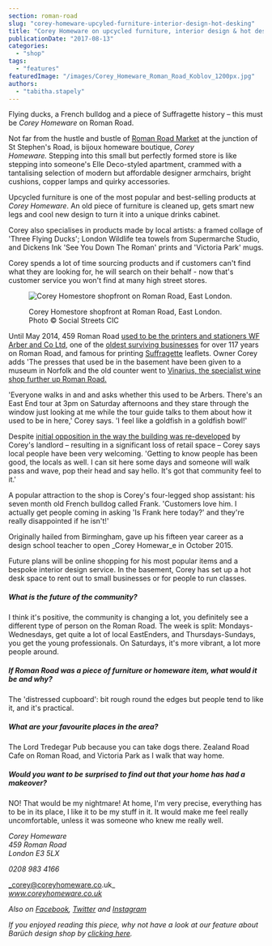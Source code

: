```yaml
---
section: roman-road
slug: "corey-homeware-upcyled-furniture-interior-design-hot-desking"
title: "Corey Homeware on upcycled furniture, interior design & hot desking"
publicationDate: "2017-08-13"
categories: 
  - "shop"
tags: 
  - "features"
featuredImage: "/images/Corey_Homeware_Roman_Road_Koblov_1200px.jpg"
authors: 
  - "tabitha.stapely"
---
```


Flying ducks, a French bulldog and a piece of Suffragette history – this must be _Corey Homeware_ on Roman Road.

Not far from the hustle and bustle of [Roman Road Market](https://romanroadlondon.com/market/) at the junction of St Stephen's Road, is bijoux homeware boutique, _Corey Homeware._ Stepping into this small but perfectly formed store is like stepping into someone's Elle Deco-styled apartment, crammed with a tantalising selection of modern but affordable designer armchairs, bright cushions, copper lamps and quirky accessories.

Upcycled furniture is one of the most popular and best-selling products at _Corey Homeware_. An old piece of furniture is cleaned up, gets smart new legs and cool new design to turn it into a unique drinks cabinet.

Corey also specialises in products made by local artists: a framed collage of 'Three Flying Ducks'; London Wildlife tea towels from Supermarche Studio, and Dickens Ink 'See You Down The Roman' prints and 'Victoria Park' mugs.

Corey spends a lot of time sourcing products and if customers can't find what they are looking for, he will search on their behalf - now that's customer service you won't find at many high street stores.

<figure>

![Corey Homestore shopfront on Roman Road, East London.](/images/Corey_homeware_Roman_Road_shopfront-1024x699.jpg)

<figcaption>

Corey Homestore shopfront at Roman Road, East London. Photo © Social Streets CIC

</figcaption>

</figure>

Until May 2014, 459 Roman Road [used to be the printers and stationers WF Arber and Co Ltd](https://romanroadlondon.com/gary-arber-interview/), one of the [oldest surviving businesses](https://romanroadlondon.com/suffragettes-printers-audio/) for over 117 years on Roman Road, and famous for printing [Suffragette](https://romanroadlondon.com/bows-suffragette-secrets-sylvia-pankhurst-east-end-suffrage/) leaflets. Owner Corey adds 'The presses that used be in the basement have been given to a museum in Norfolk and the old counter went to [Vinarius, the specialist wine shop further up Roman Road.](https://romanroadlondon.com/vinarius-bringing-italian-french-now-english-wines-roman-road/)

'Everyone walks in and and asks whether this used to be Arbers. There's an East End tour at 3pm on Saturday afternoons and they stare through the window just looking at me while the tour guide talks to them about how it used to be in here,' Corey says. 'I feel like a goldfish in a goldfish bowl!'

Despite [initial opposition in the way the building was re-developed](https://romanroadlondon.com/save-shops-459-roman-road-formerly-arbers/) by Corey's landlord – resulting in a significant loss of retail space – Corey says local people have been very welcoming. 'Getting to know people has been good, the locals as well. I can sit here some days and someone will walk pass and wave, pop their head and say hello. It's got that community feel to it.'

A popular attraction to the shop is Corey's four-legged shop assistant: his seven month old French bulldog called Frank. 'Customers love him. I actually get people coming in asking 'Is Frank here today?' and they're really disappointed if he isn't!'

Originally hailed from Birmingham, gave up his fifteen year career as a design school teacher to open _Corey Homewar_e in October 2015.

Future plans will be online shopping for his most popular items and a bespoke interior design service. In the basement, Corey has set up a hot desk space to rent out to small businesses or for people to run classes.

##### What is the future of the community?

I think it's positive, the community is changing a lot, you definitely see a different type of person on the Roman Road. The week is split: Mondays-Wednesdays, get quite a lot of local EastEnders, and Thursdays-Sundays, you get the young professionals. On Saturdays, it's more vibrant, a lot more people around.

##### If Roman Road was a piece of furniture or homeware item, what would it be and why?

The 'distressed cupboard': bit rough round the edges but people tend to like it, and it's practical.

##### What are your favourite places in the area?

The Lord Tredegar Pub because you can take dogs there. Zealand Road Cafe on Roman Road, and Victoria Park as I walk that way home.

##### Would you want to be surprised to find out that your home has had a makeover?

NO! That would be my nightmare! At home, I'm very precise, everything has to be in its place, I like it to be my stuff in it. It would make me feel really uncomfortable, unless it was someone who knew me really well.

_Corey Homeware_  
_459 Roman Road_  
_London E3 5LX_

_0208 983 4166_

_corey@coreyhomeware.co.uk_  
_www.coreyhomeware.co.uk_

_Also on [Facebook](https://www.facebook.com/coreyhomeware/), [Twitter](https://twitter.com/coreyhomeware) and [Instagram](https://www.instagram.com/coreyhomeware/)_

_If you enjoyed reading this piece, why not have a look at our feature about Barüch design shop by [clicking here](https://romanroadlondon.com/angela-knowles-baruch-boutique/)._

